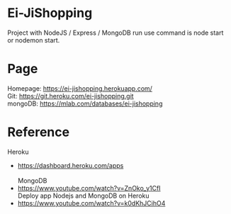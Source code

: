# Ei-JiShopping
Project with NodeJS / Express / MongoDB
run use command is node start or nodemon start.

# Page
Homepage: https://ei-jishopping.herokuapp.com/  <br>
Git: https://git.heroku.com/ei-jishopping.git <br>
mongoDB: https://mlab.com/databases/ei-jishopping

# Reference
Heroku
- https://dashboard.heroku.com/apps  <br>   
MongoDB
- https://www.youtube.com/watch?v=ZnOko_y1CfI <br>
Deploy app Nodejs and MongoDB on Heroku
- https://www.youtube.com/watch?v=k0dKhJCihO4 <br>
